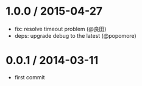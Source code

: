 
1.0.0 / 2015-04-27
==================

 * fix: resolve timeout problem (@良田)
 * deps: upgrade debug to the latest (@popomore)

0.0.1 / 2014-03-11
==================

  * first commit
